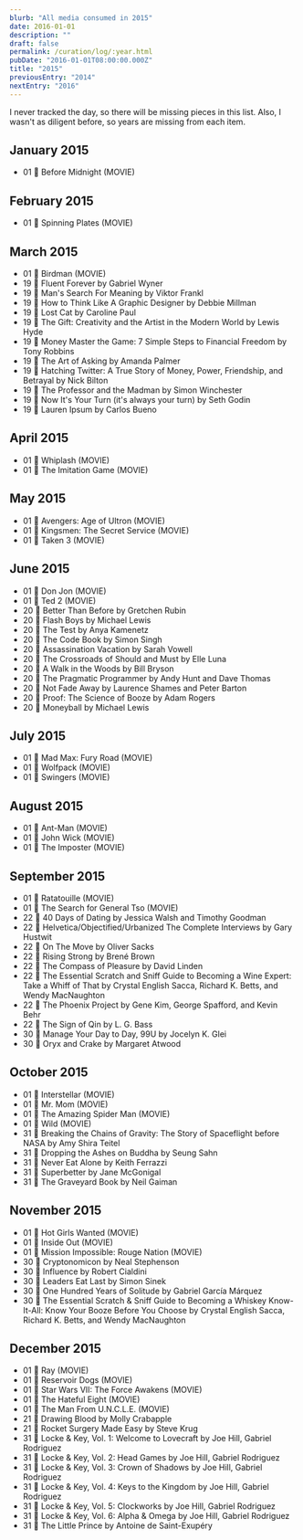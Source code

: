 ```yaml
---
blurb: "All media consumed in 2015"
date: 2016-01-01
description: ""
draft: false
permalink: /curation/log/:year.html
pubDate: "2016-01-01T08:00:00.000Z"
title: "2015"
previousEntry: "2014"
nextEntry: "2016"
---
```


I never tracked the day, so there will be missing pieces in this list.
Also, I wasn't as diligent before, so years are missing from each item.

## January 2015

- 01 🎥 Before Midnight (MOVIE)

## February 2015

- 01 🎥 Spinning Plates (MOVIE)

## March 2015

- 01 🎥 Birdman (MOVIE)
- 19 📕 Fluent Forever by Gabriel Wyner
- 19 📕 Man's Search For Meaning by Viktor Frankl
- 19 📕 How to Think Like A Graphic Designer by Debbie Millman
- 19 📕 Lost Cat by Caroline Paul
- 19 📕 The Gift: Creativity and the Artist in the Modern World by Lewis Hyde
- 19 📕 Money Master the Game: 7 Simple Steps to Financial Freedom by Tony Robbins
- 19 📕 The Art of Asking by Amanda Palmer
- 19 📕 Hatching Twitter: A True Story of Money, Power, Friendship, and Betrayal by Nick Bilton
- 19 📕 The Professor and the Madman by Simon Winchester
- 19 📕 Now It's Your Turn (it's always your turn) by Seth Godin
- 19 📕 Lauren Ipsum by Carlos Bueno

## April 2015

- 01 🎥 Whiplash (MOVIE)
- 01 🎥 The Imitation Game (MOVIE)

## May 2015

- 01 🎥 Avengers: Age of Ultron (MOVIE)
- 01 🎥 Kingsmen: The Secret Service (MOVIE)
- 01 🎥 Taken 3 (MOVIE)

## June 2015

- 01 🎥 Don Jon (MOVIE)
- 01 🎥 Ted 2 (MOVIE)
- 20 📕 Better Than Before by Gretchen Rubin
- 20 📕 Flash Boys by Michael Lewis
- 20 📕 The Test by Anya Kamenetz
- 20 📕 The Code Book by Simon Singh
- 20 📕 Assassination Vacation by Sarah Vowell
- 20 📕 The Crossroads of Should and Must by Elle Luna
- 20 📕 A Walk in the Woods by Bill Bryson
- 20 📕 The Pragmatic Programmer by Andy Hunt and Dave Thomas
- 20 📕 Not Fade Away by Laurence Shames and Peter Barton
- 20 📕 Proof: The Science of Booze by Adam Rogers
- 20 📕 Moneyball by Michael Lewis

## July 2015

- 01 🎥 Mad Max: Fury Road (MOVIE)
- 01 🎥 Wolfpack (MOVIE)
- 01 🎥 Swingers (MOVIE)

## August 2015

- 01 🎥 Ant-Man (MOVIE)
- 01 🎥 John Wick (MOVIE)
- 01 🎥 The Imposter (MOVIE)

## September 2015

- 01 🎥 Ratatouille (MOVIE)
- 01 🎥 The Search for General Tso (MOVIE)
- 22 📕 40 Days of Dating by Jessica Walsh and Timothy Goodman
- 22 📕 Helvetica/Objectified/Urbanized The Complete Interviews by Gary Hustwit
- 22 📕 On The Move by Oliver Sacks
- 22 📕 Rising Strong by Brené Brown
- 22 📕 The Compass of Pleasure by David Linden
- 22 📕 The Essential Scratch and Sniff Guide to Becoming a Wine Expert: Take a Whiff of That by Crystal English Sacca, Richard K. Betts, and Wendy MacNaughton
- 22 📕 The Phoenix Project by Gene Kim, George Spafford, and Kevin Behr
- 22 📕 The Sign of Qin by L. G. Bass
- 30 📕 Manage Your Day to Day, 99U by Jocelyn K. Glei
- 30 📕 Oryx and Crake by Margaret Atwood

## October 2015

- 01 🎥 Interstellar (MOVIE)
- 01 🎥 Mr. Mom (MOVIE)
- 01 🎥 The Amazing Spider Man (MOVIE)
- 01 🎥 Wild (MOVIE)
- 31 📕 Breaking the Chains of Gravity: The Story of Spaceflight before NASA by Amy Shira Teitel
- 31 📕 Dropping the Ashes on Buddha by Seung Sahn
- 31 📕 Never Eat Alone by Keith Ferrazzi
- 31 📕 Superbetter by Jane McGonigal
- 31 📕 The Graveyard Book by Neil Gaiman

## November 2015

- 01 🎥 Hot Girls Wanted (MOVIE)
- 01 🎥 Inside Out (MOVIE)
- 01 🎥 Mission Impossible: Rouge Nation (MOVIE)
- 30 📕 Cryptonomicon by Neal Stephenson
- 30 📕 Influence by Robert Cialdini
- 30 📕 Leaders Eat Last by Simon Sinek
- 30 📕 One Hundred Years of Solitude by Gabriel García Márquez
- 30 📕 The Essential Scratch & Sniff Guide to Becoming a Whiskey Know-It-All: Know Your Booze Before You Choose by Crystal English Sacca, Richard K. Betts, and Wendy MacNaughton

## December 2015

- 01 🎥 Ray (MOVIE)
- 01 🎥 Reservoir Dogs (MOVIE)
- 01 🎥 Star Wars VII: The Force Awakens (MOVIE)
- 01 🎥 The Hateful Eight (MOVIE)
- 01 🎥 The Man From U.N.C.L.E. (MOVIE)
- 21 📕 Drawing Blood by Molly Crabapple
- 21 📕 Rocket Surgery Made Easy by Steve Krug
- 31 📕 Locke & Key, Vol. 1: Welcome to Lovecraft by Joe Hill, Gabriel Rodriguez
- 31 📕 Locke & Key, Vol. 2: Head Games by Joe Hill, Gabriel Rodriguez
- 31 📕 Locke & Key, Vol. 3: Crown of Shadows by Joe Hill, Gabriel Rodriguez
- 31 📕 Locke & Key, Vol. 4: Keys to the Kingdom by Joe Hill, Gabriel Rodriguez
- 31 📕 Locke & Key, Vol. 5: Clockworks by Joe Hill, Gabriel Rodriguez
- 31 📕 Locke & Key, Vol. 6: Alpha & Omega by Joe Hill, Gabriel Rodriguez
- 31 📕 The Little Prince by Antoine de Saint-Exupéry
